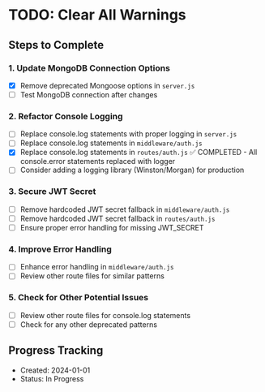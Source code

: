 # TODO: Clear All Warnings

## Steps to Complete

### 1. Update MongoDB Connection Options
- [x] Remove deprecated Mongoose options in `server.js`
- [ ] Test MongoDB connection after changes

### 2. Refactor Console Logging
- [ ] Replace console.log statements with proper logging in `server.js`
- [ ] Replace console.log statements in `middleware/auth.js`
- [x] Replace console.log statements in `routes/auth.js` ✅ COMPLETED - All console.error statements replaced with logger
- [ ] Consider adding a logging library (Winston/Morgan) for production

### 3. Secure JWT Secret
- [ ] Remove hardcoded JWT secret fallback in `middleware/auth.js`
- [ ] Remove hardcoded JWT secret fallback in `routes/auth.js`
- [ ] Ensure proper error handling for missing JWT_SECRET

### 4. Improve Error Handling
- [ ] Enhance error handling in `middleware/auth.js`
- [ ] Review other route files for similar patterns

### 5. Check for Other Potential Issues
- [ ] Review other route files for console.log statements
- [ ] Check for any other deprecated patterns

## Progress Tracking
- Created: 2024-01-01
- Status: In Progress
